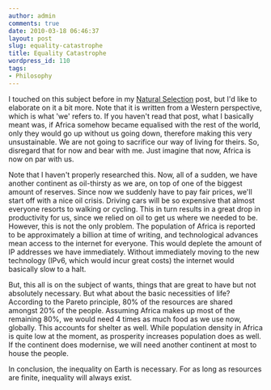 ```yaml
---
author: admin
comments: true
date: 2010-03-18 06:46:37
layout: post
slug: equality-catastrophe
title: Equality Catastrophe
wordpress_id: 110
tags:
- Philosophy
---
```


I touched on this subject before in my [Natural Selection](http://arienh4.net/88/natural-selection/) post, but I'd like to elaborate on it a bit more. Note that it is written from a Western perspective, which is what 'we' refers to. If you haven't read that post, what I basically meant was, if Africa somehow became equalised with the rest of the world, only they would go up without us going down, therefore making this very unsustainable. We are not going to sacrifice our way of living for theirs. So, disregard that for now and bear with me. Just imagine that now, Africa is now on par with us.

<!-- more -->

Note that I haven't properly researched this.  Now, all of a sudden, we have another continent as oil-thirsty as we are, on top of one of the biggest amount of reserves. Since now we suddenly have to pay fair prices, we'll start off with a nice oil crisis. Driving cars will be so expensive that almost everyone resorts to walking or cycling. This in turn results in a great drop in productivity for us, since we relied on oil to get us where we needed to be.  However, this is not the only problem. The population of Africa is reported to be approximately a billion at time of writing, and technological advances mean access to the internet for everyone. This would deplete the amount of IP addresses we have immediately. Without immediately moving to the new technology (IPv6, which would incur great costs) the internet would basically slow to a halt.

But, this all is on the subject of wants, things that are great to have but not absolutely necessary. But what about the basic necessities of life? According to the Pareto principle, 80% of the resources are shared amongst 20% of the people. Assuming Africa makes up most of the remaining 80%, we would need 4 times as much food as we use now, globally. This accounts for shelter as well. While population density in Africa is quite low at the moment, as prosperity increases population does as well. If the continent does modernise, we will need another continent at most to house the people.

In conclusion, the inequality on Earth is necessary. For as long as resources are finite, inequality will always exist.
